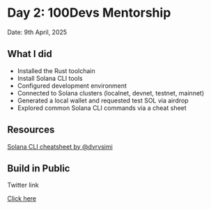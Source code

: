 # Day 2: 100Devs Mentorship

Date: 9th April, 2025

## What I did

- Installed the Rust toolchain
- Install Solana CLI tools
- Configured development environment
- Connected to Solana clusters (localnet, devnet, testnet, mainnet)
- Generated a local wallet and requested test SOL via airdrop
- Explored common Solana CLI commands via a cheat sheet

## Resources

[Solana CLI cheatsheet by @dvrvsimi](https://gist.github.com/dvrvsimi/500f02ee94957b14aa9755c67f669436)

## Build in Public

Twitter link

[Click here](https://x.com/mave_da_dev)